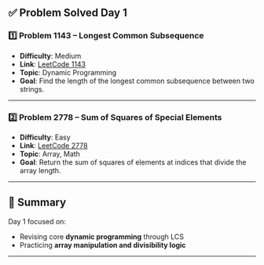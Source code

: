 ## ✅ Problem Solved Day 1

### 1️⃣ Problem 1143 – Longest Common Subsequence  
- **Difficulty**: Medium  
- **Link**: [LeetCode 1143](https://leetcode.com/problems/longest-common-subsequence)  
- **Topic**: Dynamic Programming  
- **Goal**: Find the length of the longest common subsequence between two strings.

---

### 2️⃣ Problem 2778 – Sum of Squares of Special Elements  
- **Difficulty**: Easy  
- **Link**: [LeetCode 2778](https://leetcode.com/problems/sum-of-squares-of-special-elements)  
- **Topic**: Array, Math  
- **Goal**: Return the sum of squares of elements at indices that divide the array length.

---

## 📘 Summary

Day 1 focused on:
- Revising core **dynamic programming** through LCS
- Practicing **array manipulation and divisibility logic**

---
